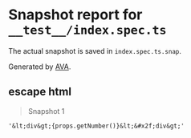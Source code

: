 # Snapshot report for `__test__/index.spec.ts`

The actual snapshot is saved in `index.spec.ts.snap`.

Generated by [AVA](https://avajs.dev).

## escape html

> Snapshot 1

    '&lt;div&gt;{props.getNumber()}&lt;&#x2f;div&gt;'
